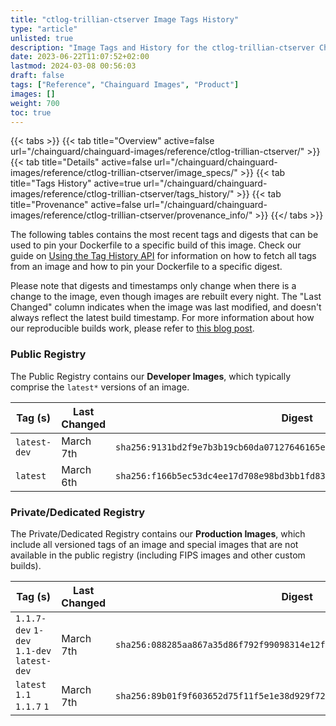 ```yaml
---
title: "ctlog-trillian-ctserver Image Tags History"
type: "article"
unlisted: true
description: "Image Tags and History for the ctlog-trillian-ctserver Chainguard Image"
date: 2023-06-22T11:07:52+02:00
lastmod: 2024-03-08 00:56:03
draft: false
tags: ["Reference", "Chainguard Images", "Product"]
images: []
weight: 700
toc: true
---
```


{{< tabs >}}
{{< tab title="Overview" active=false url="/chainguard/chainguard-images/reference/ctlog-trillian-ctserver/" >}}
{{< tab title="Details" active=false url="/chainguard/chainguard-images/reference/ctlog-trillian-ctserver/image_specs/" >}}
{{< tab title="Tags History" active=true url="/chainguard/chainguard-images/reference/ctlog-trillian-ctserver/tags_history/" >}}
{{< tab title="Provenance" active=false url="/chainguard/chainguard-images/reference/ctlog-trillian-ctserver/provenance_info/" >}}
{{</ tabs >}}

The following tables contains the most recent tags and digests that can be used to pin your Dockerfile to a specific build of this image. Check our guide on [Using the Tag History API](/chainguard/chainguard-images/using-the-tag-history-api/) for information on how to fetch all tags from an image and how to pin your Dockerfile to a specific digest.

Please note that digests and timestamps only change when there is a change to the image, even though images are rebuilt every night. The "Last Changed" column indicates when the image was last modified, and doesn't always reflect the latest build timestamp. For more information about how our reproducible builds work, please refer to [this blog post](https://www.chainguard.dev/unchained/reproducing-chainguards-reproducible-image-builds).

### Public Registry
The Public Registry contains our **Developer Images**, which typically comprise the `latest*` versions of an image.

| Tag (s)       | Last Changed | Digest                                                                    |
|---------------|--------------|---------------------------------------------------------------------------|
|  `latest-dev` | March 7th    | `sha256:9131bd2f9e7b3b19cb60da07127646165ea581716188ca57d62f82af24f1cced` |
|  `latest`     | March 6th    | `sha256:f166b5ec53dc4ee17d708e98bd3bb1fd83a90ab7e2779a5fa1583f44d1185de2` |


### Private/Dedicated Registry
The Private/Dedicated Registry contains our **Production Images**, which include all versioned tags of an image and special images that are not available in the public registry (including FIPS images and other custom builds).

| Tag (s)                                     | Last Changed | Digest                                                                    |
|---------------------------------------------|--------------|---------------------------------------------------------------------------|
|  `1.1.7-dev` `1-dev` `1.1-dev` `latest-dev` | March 7th    | `sha256:088285aa867a35d86f792f99098314e12f62138fe0fe19336d0f3ad5834f539b` |
|  `latest` `1.1` `1.1.7` `1`                 | March 7th    | `sha256:89b01f9f603652d75f11f5e1e38d929f7280e86213a0159711f70d9cf75f2bd9` |

